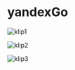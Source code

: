 # yandexGo

![klip1](https://user-images.githubusercontent.com/106537238/216237689-08b3bfd4-e3b9-464f-98d0-d6cd62f31a77.PNG)




![klip2](https://user-images.githubusercontent.com/106537238/216237702-33fe37ed-7dc8-4d6d-975b-3b64bf8995d3.PNG)






![klip3](https://user-images.githubusercontent.com/106537238/216237710-8b20f298-c4e9-40f4-9cf7-67cf185537c5.PNG)
